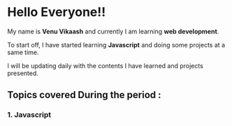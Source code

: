 # **Hello Everyone!!**

My name is **Venu Vikaash** and currently I am learning **web development**.

To start off, I have started learning **Javascript** and doing some projects at a same time.

I will be updating daily with the contents I have learned and projects presented.

## Topics covered During the period :

### 1. Javascript
#### 

